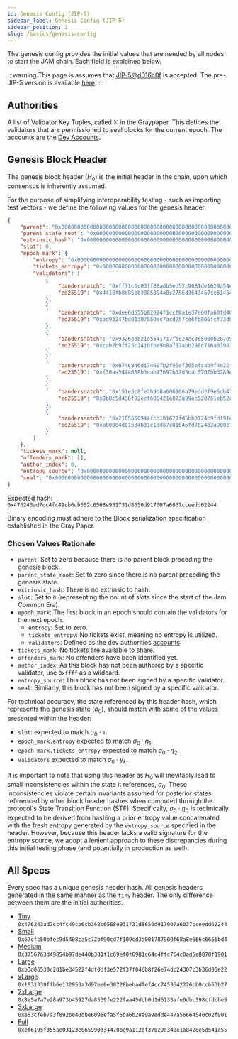 ```yaml
---
id: Genesis Config (JIP-5)
sidebar_label: Genesis Config (JIP-5)
sidebar_position: 3
slug: /basics/genesis-config
---
```


The genesis config provides the initial values that are needed by all nodes to start the JAM chain. Each field is explained below.

:::warning
This page is assumes that [JIP-5@d016c0f](https://github.com/polkadot-fellows/JIPs/pull/2) is accepted. The pre-JIP-5 version is available [here](../../old/genesis-config-pre-jip5.md).
:::

## Authorities

A list of Validator Key Tuples, called $\mathbb{K}$ in the Graypaper. This defines the validators that are permissioned to seal blocks for the current epoch. The accounts are the [Dev Accounts](./dev-accounts.md).

## Genesis Block Header

The genesis block header ($H_0$) is the initial header in the chain, upon which
consensus is inherently assumed.

For the purpose of simplifying interoperability testing - such as importing test
vectors - we define the following values for the genesis header.

```json
{
    "parent": "0x0000000000000000000000000000000000000000000000000000000000000000",
    "parent_state_root": "0x0000000000000000000000000000000000000000000000000000000000000000",
    "extrinsic_hash": "0x0000000000000000000000000000000000000000000000000000000000000000",
    "slot": 0,
    "epoch_mark": {
        "entropy": "0x0000000000000000000000000000000000000000000000000000000000000000",
        "tickets_entropy": "0x0000000000000000000000000000000000000000000000000000000000000000",
        "validators": [
            {
                "bandersnatch": "0xff71c6c03ff88adb5ed52c9681de1629a54e702fc14729f6b50d2f0a76f185b3",
                "ed25519": "0x4418fb8c85bb3985394a8c2756d3643457ce614546202a2f50b093d762499ace"
            },
            {
                "bandersnatch": "0xdee6d555b82024f1ccf8a1e37e60fa60fd40b1958c4bb3006af78647950e1b91",
                "ed25519": "0xad93247bd01307550ec7acd757ce6fb805fcf73db364063265b30a949e90d933"
            },
            {
                "bandersnatch": "0x9326edb21e5541717fde24ec085000b28709847b8aab1ac51f84e94b37ca1b66",
                "ed25519": "0xcab2b9ff25c2410fbe9b8a717abb298c716a03983c98ceb4def2087500b8e341"
            },
            {
                "bandersnatch": "0x0746846d17469fb2f95ef365efcab9f4e22fa1feb53111c995376be8019981cc",
                "ed25519": "0xf30aa5444688b3cab47697b37d5cac5707bb3289e986b19b17db437206931a8d"
            },
            {
                "bandersnatch": "0x151e5c8fe2b9d8a606966a79edd2f9e5db47e83947ce368ccba53bf6ba20a40b",
                "ed25519": "0x8b8c5d436f92ecf605421e873a99ec528761eb52a88a2f9a057b3b3003e6f32a"
            },
            {
                "bandersnatch": "0x2105650944fcd101621fd5bb3124c9fd191d114b7ad936c1d79d734f9f21392e",
                "ed25519": "0xab0084d01534b31c1dd87c81645fd762482a90027754041ca1b56133d0466c06"
            }
        ]
    },
    "tickets_mark": null,
    "offenders_mark": [],
    "author_index": 0,
    "entropy_source": "0x000000000000000000000000000000000000000000000000000000000000000000000000000000000000000000000000000000000000000000000000000000000000000000000000000000000000000000000000000000000000000000000000",
    "seal": "0x000000000000000000000000000000000000000000000000000000000000000000000000000000000000000000000000000000000000000000000000000000000000000000000000000000000000000000000000000000000000000000000000"
}
```

Expected hash: `0x476243ad7cc4fc49cb6cb362c6568e931731d8650d917007a6037cceedd62244`

Binary encoding must adhere to the Block serialization specification established in the Gray Paper.

### Chosen Values Rationale

- `parent`: Set to zero because there is no parent block preceding the genesis block.  
- `parent_state_root`: Set to zero since there is no parent preceding the genesis state.  
- `extrinsic_hash`: There is no extrinsic to hash.
- `slot`: Set to `0` (representing the count of slots since the start of the Jam Common Era).  
- `epoch_mark`: The first block in an epoch should contain the validators for the next epoch.
  - `entropy`: Set to zero.  
  - `tickets_entropy`: No tickets exist, meaning no entropy is utilized.  
  - `validators`: Defined as the dev authorities [accounts](./dev-accounts.md).
- `tickets_mark`: No tickets are available to share.  
- `offenders_mark`: No offenders have been identified yet.  
- `author_index`: As this block has not been authored by a specific validator, use `0xffff` as a wildcard.  
- `entropy_source`: This block has not been signed by a specific validator.  
- `seal`: Similarly, this block has not been signed by a specific validator.  

For technical accuracy, the state referenced by this header hash, which
represents the genesis state ($σ_0$), should match with some of the values
presented within the header:
- `slot`: expected to match $\sigma_0 \cdot \tau$.
- `epoch_mark.entropy` expected to match $\sigma_0 \cdot \eta_1$.
- `epoch_mark.tickets_entropy` expected to match $\sigma_0 \cdot \eta_2$.
- `validators` expected to match $\sigma_0 \cdot \gamma_k$.

It is important to note that using this header as $H_0$ will inevitably
lead to small inconsistencies within the state it references, $\sigma_0$. These
inconsistencies violate certain invariants assumed for posterior states
referenced by other block header hashes when computed through the protocol's
State Transition Function (STF). Specifically, $\sigma_0 \cdot \eta_0$ is technically
expected to be derived from hashing a prior entropy value concatenated with
the fresh entropy generated by the `entropy_source` specified in the header.
However, because this header lacks a valid signature for the entropy source,
we adopt a lenient approach to these discrepancies during this initial testing
phase (and potentially in production as well).

## All Specs

Every spec has a unique genesis header hash. All genesis headers  generated in the same manner as
the `tiny` header. The only difference between them are the initial authorities.

- [Tiny](./chain-spec/tiny.md) `0x476243ad7cc4fc49cb6cb362c6568e931731d8650d917007a6037cceedd62244`
- [Small](./chain-spec/small.md) `0x67cfc50bfec9d5408ca5c72bf90cd7f109cd3a001787900f68a8e666c6665bd4`
- [Medium](./chain-spec/medium.md) `0x3756763d49854b97de440b301f1c69ef0f6981c64c4ffc764c0ad5a8870f1901`
- [Large](./chain-spec/large.md) `0xb3d06530c201be34522f4df0df3e572f37f046b8f26e74dc24307c3b36d05e22`
- [xLarge](./chain-spec/xlarge.md) `0x1031339ffb6e132953a3d97ee0e38728bebadfef4cc7453642226cb0ccb53b27`
- [2xLarge](./chain-spec/2xlarge.md) `0x8e5a7a7e28a973b45927da8539fe222faa45dcb0d1d6133afe0dbc398cfdcbe5`
- [3xLarge](./chain-spec/3xlarge.md) `0xe53cfeb7a3f892be40dbe6098efa5f5ba6b28e9a9edde447a56664540c02f901`
- [Full](./chain-spec/toaster.md) `0xef6195f355ae03123e065990d34470be9a112df37029d340e1a8428e5d541a55`
